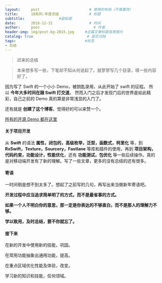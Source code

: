 ```yaml
---
layout:     post                       # 使用的布局（不需要改）
title:      18系列-年度总结              # 标题
subtitle:                #副标题
date:       2018-12-31                 # 时间
author:     poos                         # 作者
header-img: img/post-bg-2015.jpg     #这篇文章标题背景图片
catalog: true                         # 是否归档
tags:                                #标签
- 总结
---
```


> 迟来的总结

> 本来想多写一些，下笔却不知从何说起了。就寥寥写几个目录，填一些内容好了。

因为写了 Swift 的一个小小 Demo，被钥匙录用，从此开始了 swift 的征程。 所以 **今年大多时间在跟 Swift 打交道**。 然而入门之后才发现门后的世界是如此精彩，自己之前的 Demo 真的算是非常浅显的入门了。

还有就是 **创建了这个博客**。觉得好的可以来赞一个。

[所有的开源 Demo 都在这里](https://github.com/poos)


#### 关于项目开发

从 **Swift** 的语法 **属性，闭包的，高级枚举，泛型，函数式，柯里化** 等，到 **RxSwift，Texture，Sourcery，Fastlane** 等库和插件的使用，再到 **项目架构，代码约束，功能设计，性能优化**，还有 **功能测试，包优化** 等一些后续操作。真的是对移动端开发有了新的理解。写了一些文章，更多的没有总结的还有很多。


#### 寄语  

一时间倒是想不到太多了。想起了之前写的几句，再写出来当做新年寄语吧。

**开发过程中应当追求简单明了的方式，而不是最省事的方式。**

**如果一个人不明白你的意思，那一定是你表达的不够直白，而不是那人的理解力不够。**

**学以致用，及时总结，要不你就忘了。**

#### 接下来

在新的开发中使用新的技能，巩固。

在常用功能抽象出通用功能，提高。

在重点区域优化性能及体验，改变。

学习新的知识和技能，任何领域。

